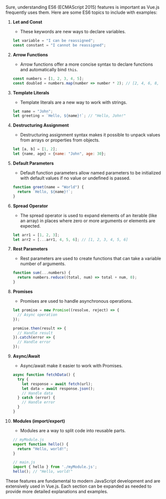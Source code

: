 Sure, understanding ES6 (ECMAScript 2015) features is important as Vue.js frequently uses them. Here are some ES6 topics to include with examples:

1. **Let and Const**
   - These keywords are new ways to declare variables.
   ```javascript
   let variable = "I can be reassigned";
   const constant = "I cannot be reassigned";
   ```

2. **Arrow Functions**
   - Arrow functions offer a more concise syntax to declare functions and automatically bind `this`.
   ```javascript
   const numbers = [1, 2, 3, 4, 5];
   const doubled = numbers.map(number => number * 2); // [2, 4, 6, 8, 10]
   ```

3. **Template Literals**
   - Template literals are a new way to work with strings.
   ```javascript
   let name = "John";
   let greeting = `Hello, ${name}!`; // "Hello, John!"
   ```

4. **Destructuring Assignment**
   - Destructuring assignment syntax makes it possible to unpack values from arrays or properties from objects.
   ```javascript
   let [a, b] = [1, 2];
   let {name, age} = {name: "John", age: 30};
   ```

5. **Default Parameters**
   - Default function parameters allow named parameters to be initialized with default values if no value or undefined is passed.
   ```javascript
   function greet(name = "World") {
     return `Hello, ${name}!`;
   }
   ```

6. **Spread Operator**
   - The spread operator is used to expand elements of an iterable (like an array) in places where zero or more arguments or elements are expected.
   ```javascript
   let arr1 = [1, 2, 3];
   let arr2 = [...arr1, 4, 5, 6]; // [1, 2, 3, 4, 5, 6]
   ```

7. **Rest Parameters**
   - Rest parameters are used to create functions that can take a variable number of arguments.
   ```javascript
   function sum(...numbers) {
     return numbers.reduce((total, num) => total + num, 0);
   }
   ```

8. **Promises**
   - Promises are used to handle asynchronous operations.
   ```javascript
   let promise = new Promise((resolve, reject) => {
     // Async operation
   });

   promise.then(result => {
     // Handle result
   }).catch(error => {
     // Handle error
   });
   ```

9. **Async/Await**
   - Async/await make it easier to work with Promises.
   ```javascript
   async function fetchData() {
     try {
       let response = await fetch(url);
       let data = await response.json();
       // Handle data
     } catch (error) {
       // Handle error
     }
   }
   ```

10. **Modules (import/export)**
    - Modules are a way to split code into reusable parts.
    ```javascript
    // myModule.js
    export function hello() {
      return "Hello, world!";
    }

    // main.js
    import { hello } from './myModule.js';
    hello(); // "Hello, world!"
    ```  

These features are fundamental to modern JavaScript development and are extensively used in Vue.js. Each section can be expanded as needed to provide more detailed explanations and examples.